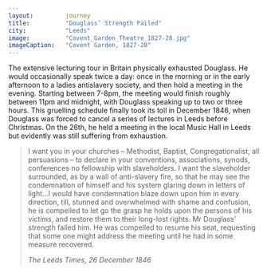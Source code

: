 ```yaml
---
layout: 		journey
title: 			"Douglass’ Strength Failed"
city:			"Leeds"
image: 			"Covent_Garden_Theatre_1827-28.jpg"
imageCaption: 	"Covent Garden, 1827-28"
---
```


The extensive lecturing tour in Britain physically exhausted Douglass. He would occasionally speak twice a day: once in the morning or in the early afternoon to a ladies antislavery society, and then hold a meeting in the evening. Starting between 7-8pm, the meeting would finish roughly between 11pm and midnight, with Douglass speaking up to two or three hours. This gruelling schedule finally took its toll in December 1846, when Douglass was forced to cancel a series of lectures in Leeds before Christmas. On the 26th, he held a meeting in the local Music Hall in Leeds but evidently was still suffering from exhaustion. 

>I want you in your churches – Methodist, Baptist, Congregationalist, all persuasions – to declare in your conventions, associations, synods, conferences no fellowship with slaveholders. I want the slaveholder surrounded, as by a wall of anti-slavery fire, so that he may see the condemnation of himself and his system glaring down in letters of light…I would have condemnation blaze down upon him in every direction, till, stunned and overwhelmed with shame and confusion, he is compelled to let go the grasp he holds upon the persons of his victims, and restore them to their long-lost rights. Mr Douglass’ strength failed him. He was compelled to resume his seat, requesting that some one might address the meeting until he had in some measure recovered.
> <footer><cite>The Leeds Times, 26 December 1846</cite></footer>


